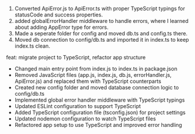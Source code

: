 1. Converted ApiError.js to ApiError.ts with proper TypeScript typings for statusCode and success properties.
2. added globalErrorHandler middleware to handle errors, where I learned about adding AppError type for errors.
3. Made a seperate folder for config and moved db.ts and config.ts there.
4. Moved db connection to config/db.ts and imported it in index.ts to keep index.ts clean.

feat: migrate project to TypeScript, refactor app structure

- Changed main entry point from index.js to index.ts in package.json
- Removed JavaScript files (app.js, index.js, db.js, errorHandler.js, ApiError.js) and replaced them with TypeScript counterparts
- Created new config folder and moved database connection logic to config/db.ts
- Implemented global error handler middleware with TypeScript typings
- Updated ESLint configuration to support TypeScript
- Added TypeScript configuration file (tsconfig.json) for project settings
- Updated nodemon configuration to watch TypeScript files
- Refactored app setup to use TypeScript and improved error handling
